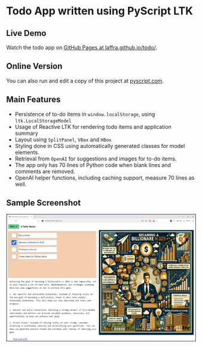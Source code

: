 # Todo App written using PyScript LTK

## Live Demo

Watch the todo app on [GitHub Pages at laffra.github.io/todo/](https://laffra.github.io/todo/).

## Online Version

You can also run and edit a copy of this project at [pyscript.com](https://pyscript.com/@laffra/todo-app).

## Main Features

- Persistence of to-do items in `window.localStorage`, using `ltk.LocalStorageModel`
- Usage of Reactive LTK for rendering todo items and application summary
- Layout using `SplitPanel`, `VBox` and `HBox`
- Styling done in CSS using automatically generated classes for model elements.
- Retrieval from `OpenAI` for suggestions and images for to-do items.
- The app only has 70 lines of Python code when blank lines and comments are removed.
- OpenAI helper functions, including caching support, measure 70 lines as well.

## Sample Screenshot

<img src="assets/screenshot.png" style="border: 2px solid grey;">
